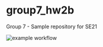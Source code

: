 # group7_hw2b
Group 7 - Sample repository for SE21

![example workflow](https://github.com/vickymhs/group7_hw2b/actions/workflows/application.yml/badge.svg)
